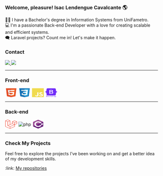 ### Welcome, pleasure! Isac Lendengue Cavalcante :earth_americas:


:student: I have a Bachelor's degree in Information Systems from UniFametro.  
:computer: I'm a passionate Back-end Developer with a love for creating scalable and efficient systems.  
:left_speech_bubble: Laravel projects? Count me in! Let's make it happen.
<h3> Contact </h3>
<a href = "mailto:isaccavalcante.ti@gmail.com">
    <img src="https://img.shields.io/badge/Gmail-FBBC05?style=for-the-badge&logo=google&logoColor=white " target="_blank">
</a>
<!--
<a href="https://discordapp.com/users/0662/" target="_blank">
    <img src="https://img.shields.io/badge/Discord-7289DA?style=for-the-badge&logo=discord&logoColor=white"    target="_blank">
</a> 
-->
<a href="https://www.linkedin.com/in/isac-lendengue-3035001ba/" target="_blank">
    <img src="https://img.shields.io/badge/-LinkedIn-%230077B5?style=for-the-badge&logo=linkedin&logoColor=white" target="_blank"> 
</a>
<!-- <a href="https://api.whatsapp.com/send?phone=5585982062616" target="_blank">
    <img src="https://img.shields.io/badge/WhatsApp-25D366?style=for-the-badge&logo=whatsapp&logoColor=white">
</a> -->
<hr>

<h3> Front-end </h3>
  <div>
<!--     <img align="center" alt="react" height="30" width="40" src="https://cdn.jsdelivr.net/gh/devicons/devicon/icons/react/react-original.svg" />
    <img align="center" alt="react" height="30" width="40" src="https://cdn.jsdelivr.net/gh/devicons/devicon/icons/nextjs/nextjs-original-wordmark.svg" /> -->
    <img align="center" alt="HTML" height="30" width="40" src="https://raw.githubusercontent.com/devicons/devicon/master/icons/html5/html5-original.svg">
    <img align="center" alt="CSS" height="30" width="40" src="https://raw.githubusercontent.com/devicons/devicon/master/icons/css3/css3-original.svg">  
    <img align="center" alt="Js" height="30" width="40" src="https://raw.githubusercontent.com/devicons/devicon/master/icons/javascript/javascript-plain.svg">  
    <img align="center" alt="bootstrp" height="30" width="40" src="https://raw.githubusercontent.com/devicons/devicon/9f4f5cdb393299a81125eb5127929ea7bfe42889/icons/bootstrap/bootstrap-plain-wordmark.svg">
  </div>
<hr>

<h3> Back-end </h3>
<div>
  <img align="center" alt="laravel" height="30" width="40" src="https://raw.githubusercontent.com/devicons/devicon/6910f0503efdd315c8f9b858234310c06e04d9c0/icons/laravel/laravel-original.svg">
  <img align="center" alt="php" height="30" width="40" src="https://cdn.jsdelivr.net/gh/devicons/devicon/icons/php/php-original.svg">
  <img align="center" alt="csharp" height="30" width="40" src="https://raw.githubusercontent.com/devicons/devicon/master/icons/csharp/csharp-original.svg">
<!--   <img align="center" alt="php" height="30" width="40" src="https://cdn.jsdelivr.net/gh/devicons/devicon/icons/php/php-original.svg"> -->
<!--   <img align="center" alt="nodejs" height="80" width="80" src="https://cdn.jsdelivr.net/gh/devicons/devicon/icons/nodejs/nodejs-original-wordmark.svg"> -->
<!--   <img align="center" alt="express" height="80" width="80" src="https://cdn.jsdelivr.net/gh/devicons/devicon/icons/express/express-original-wordmark.svg" /> -->
<hr>
    
<!-- <h3> Learning... </h3>
  <img align="center" alt="python" height="30" width="40" src="https://cdn.jsdelivr.net/gh/devicons/devicon/icons/python/python-original.svg">
</div> -->
<!--  <hr> -->
<h3> Check My Projects </h3>
<div>
    <p>Feel free to explore the projects I’ve been working on and get a better idea of my development skills.</p>
    :link: <a href="https://github.com/lendengue?tab=repositories" target="_blank">My repositories</a><br>
</div>
